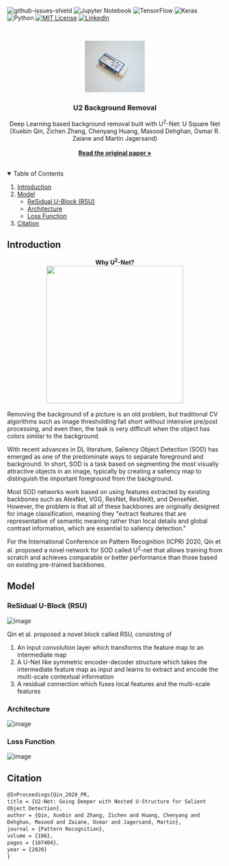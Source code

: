 ![github-issues-shield]
![Jupyter Notebook](https://img.shields.io/badge/jupyter-%23FA0F00.svg?style=for-the-badge&logo=jupyter&logoColor=white)
![TensorFlow](https://img.shields.io/badge/TensorFlow-%23FF6F00.svg?style=for-the-badge&logo=TensorFlow&logoColor=white)
![Keras](https://img.shields.io/badge/Keras-%23D00000.svg?style=for-the-badge&logo=Keras&logoColor=white)
![Python](https://img.shields.io/badge/python-%2314354C.svg?style=for-the-badge&logo=python&logoColor=white)
[![MIT License][license-shield]][license-url]
[![LinkedIn][linkedin-shield]][linkedin-url]

<!-- PROJECT LOGO -->
<br />
<p align="center">
  <a href="https://github.com/Skyline-9/U2-Background-Removal">
    <img src="logo.jpeg" alt="Logo" width="140" height="120">
  </a>

  <h3 align="center">U2 Background Removal</h3>

  <p align="center">
    Deep Learning based background removal built with U<sup>2</sup>-Net: U Square Net (Xuebin Qin, Zichen Zhang, Chenyang Huang, Masood Dehghan, Osmar R. Zaiane and Martin Jagersand)
    <br />
    <br />
    <a href="https://arxiv.org/pdf/2005.09007.pdf"><strong>Read the original paper »</strong></a>
    <br />
    <br />
  </p>
</p>

<!-- TABLE OF CONTENTS -->
<details open="open">
  <summary>Table of Contents</summary>
  <ol>
    <li>
      <a href="#introduction">Introduction</a>
    </li>
    <li>
      <a href="#model">Model</a>
      <ul>
        <li><a href="#residual-u-block-rsu">ReSidual U-Block (RSU)</a></li>
        <li><a href="#architecture">Architecture</a></li>
        <li><a href="#loss-function">Loss Function</a></li>
      </ul>
    </li>
    <li><a href="#citation">Citation</a></li>
  </ol>
</details>

<!-- INTRODUCTION -->
## Introduction

<p align="center">
  <strong align="center">Why U<sup>2</sup>-Net?</strong>
  <br>
  <img width="320" height="320" src="https://github.com/xuebinqin/U-2-Net/raw/master/figures/U2Net_Logo.png">
</p>
  
Removing the background of a picture is an old problem, but traditional CV algorithms such as image thresholding fall short without intensive pre/post processing, and even then, the task is very difficult when the object has colors similar to the background.

With recent advances in DL literature, Saliency Object Detection (SOD) has emerged as one of the predominate ways to separate foreground and background. In short, SOD is a task based on segmenting the most visually attractive objects in an image, typically by creating a saliency map to distinguish the important foreground from the background.

Most SOD networks work based on using features extracted by existing backbones such as AlexNet, VGG, ResNet, ResNeXt, and DenseNet. However, the problem is that all of these backbones are originally designed for image classification, meaning they "extract features that are representative of semantic meaning rather than local details and global contrast information, which are essential to saliency detection."

For the International Conference on Pattern Recognition (ICPR) 2020, Qin et al. proposed a novel network for SOD called U<sup>2</sup>-net that allows training from scratch and achieves comparable or better performance than those based on existing pre-trained backbones.

<!-- Model -->
## Model
### ReSidual U-Block (RSU)
![image](https://user-images.githubusercontent.com/51864049/126052859-05629f44-4dc9-493c-8ec2-5655b67b6fb0.png)

Qin et al. proposed a novel block called RSU, consisting of
1. An input convolution layer which transforms the feature map to an intermediate map
2. A U-Net like symmetric encoder-decoder structure which takes the intermediate feature map as input and learns to extract and encode the multi-scale
contextual information
3. A residual connection which fuses local features and the multi-scale features

### Architecture
![image](https://user-images.githubusercontent.com/51864049/126053026-14062cc9-3e8d-4b78-b16a-69156b249931.png)

### Loss Function
![image](https://user-images.githubusercontent.com/51864049/126053116-92e5ff09-225b-4c77-ad1c-ebe05f0d3192.png)

<!-- Citation -->
## Citation
```
@InProceedings{Qin_2020_PR,
title = {U2-Net: Going Deeper with Nested U-Structure for Salient Object Detection},
author = {Qin, Xuebin and Zhang, Zichen and Huang, Chenyang and Dehghan, Masood and Zaiane, Osmar and Jagersand, Martin},
journal = {Pattern Recognition},
volume = {106},
pages = {107404},
year = {2020}
}
```

<!-- MARKDOWN LINKS & IMAGES -->
[github-issues-shield]: https://img.shields.io/github/issues/skyline-9/u2-background-removal?style=for-the-badge
[top-language-shield]: https://img.shields.io/github/languages/top/skyline-9/u2-background-removal?color=orange&style=for-the-badge
[license-shield]: https://img.shields.io/github/license/Skyline-9/U2-Background-Removal?style=for-the-badge
[license-url]: https://github.com/Skyline-9/U2-Background-Removal/blob/main/LICENSE
[linkedin-shield]: https://img.shields.io/badge/LinkedIn-blue?style=for-the-badge&logo=linkedin&labelColor=blue
[linkedin-url]: https://www.linkedin.com/in/richardluorl
